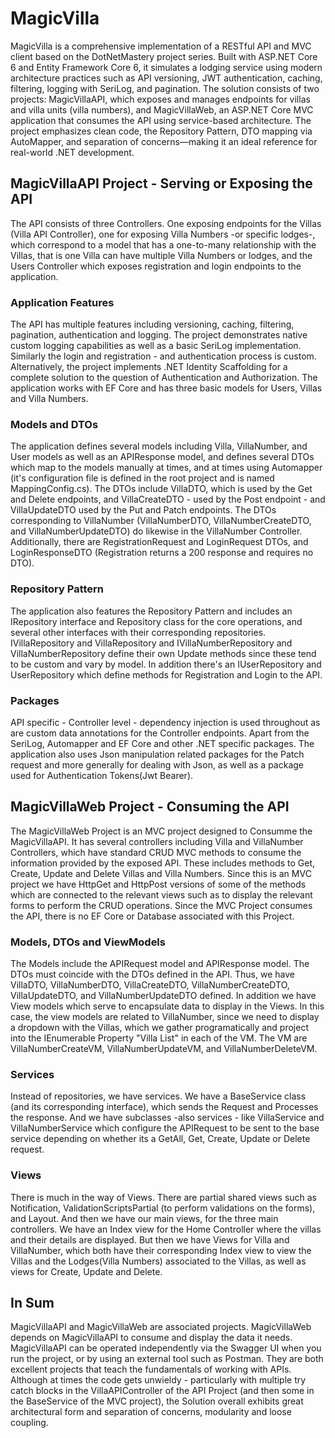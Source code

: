 # MagicVilla
MagicVilla is a comprehensive implementation of a RESTful API and MVC client based on the DotNetMastery project series. Built with ASP.NET Core 6 and Entity Framework Core 6, it simulates a lodging service using modern architecture practices such as API versioning, JWT authentication, caching, filtering, logging with SeriLog, and pagination. The solution consists of two projects: MagicVillaAPI, which exposes and manages endpoints for villas and villa units (villa numbers), and MagicVillaWeb, an ASP.NET Core MVC application that consumes the API using service-based architecture. The project emphasizes clean code, the Repository Pattern, DTO mapping via AutoMapper, and separation of concerns—making it an ideal reference for real-world .NET development.

## MagicVillaAPI Project - Serving or Exposing the API

The API consists of three Controllers. One exposing endpoints for the Villas (Villa API Controller), one for exposing Villa Numbers -or specific lodges-, which correspond to a model that has a one-to-many relationship with the Villas, that is one Villa can have multiple Villa Numbers or lodges, and the Users Controller which exposes registration and login endpoints to the application.

### Application Features
The API has multiple features including versioning, caching, filtering, pagination, authentication and logging. The project demonstrates native custom logging capabilities as well as a basic SeriLog implementation. Similarly the login and registration - and authentication process is custom. Alternatively, the project implements .NET Identity Scaffolding for a complete solution to the question of Authentication and Authorization. The application works with EF Core and has three basic models for Users, Villas and Villa Numbers.

### Models and DTOs
The application defines several models including Villa, VillaNumber, and User models as well as an APIResponse model, and defines several DTOs which map to the models manually at times, and at times using Automapper (it's configuration file is defined in the root project and is named MappingConfig.cs). The DTOs include VillaDTO, which is used by the Get and Delete endpoints, and VillaCreateDTO - used by the Post endpoint - and VillaUpdateDTO used by the Put and Patch endpoints. The DTOs corresponding to VillaNumber (VillaNumberDTO, VillaNumberCreateDTO, and VillaNumberUpdateDTO) do likewise in the VillaNumber Controller. Additionally, there are RegistrationRequest and LoginRequest DTOs, and LoginResponseDTO (Registration returns a 200 response and requires no DTO).

### Repository Pattern
The application also features the Repository Pattern and includes an IRepository interface and Repository class for the core operations, and several other interfaces with their corresponding repositories. IVillaRepository and VillaRepository and IVillaNumberRepository and VillaNumberRepository define their own Update methods since these tend to be custom and vary by model. In addition there's an IUserRepository and UserRepository which define methods for Registration and Login to the API.

### Packages
API specific - Controller level - dependency injection is used throughout as are custom data annotations for the Controller endpoints. Apart from the SeriLog, Automapper and EF Core and other .NET specific packages. The application also uses Json manipulation related packages for the Patch request and more generally for dealing with Json, as well as a package used for Authentication Tokens(Jwt Bearer). 

## MagicVillaWeb Project - Consuming the API

The MagicVillaWeb Project is an MVC project designed to Consumme the MagicVillaAPI. It has several controllers including Villa and VillaNumber Controllers, which have standard CRUD MVC methods to consume the information provided by the exposed API. These includes methods to Get, Create, Update and Delete Villas and Villa Numbers. Since this is an MVC project we have HttpGet and HttpPost versions of some of the methods which are connected to the relevant views such as to display the relevant forms to perform the CRUD operations. Since the MVC Project consumes the API, there is no EF Core or Database associated with this Project.

### Models, DTOs and ViewModels
The Models include the APIRequest model and APIResponse model. The DTOs must coincide with the DTOs defined in the API. Thus, we have VillaDTO, VillaNumberDTO, VillaCreateDTO, VillaNumberCreateDTO, VillaUpdateDTO, and VillaNumberUpdateDTO defined. In addition we have View models which serve to encapsulate data to display in the Views. In this case, the view models are related to VillaNumber, since we need to display a dropdown with the Villas, which we gather programatically and project into the IEnumerable Property "Villa List" in each of the VM. The VM are VillaNumberCreateVM, VillaNumberUpdateVM, and VillaNumberDeleteVM.

### Services
Instead of repositories, we have services. We have a BaseService class (and its corresponding interface), which sends the Request and Processes the response. And we have subclasses -also services - like VillaService and VillaNumberService which configure the APIRequest to be sent to the base service depending on whether its a GetAll, Get, Create, Update or Delete request.

### Views
There is much in the way of Views. There are partial shared views such as Notification, ValidationScriptsPartial (to perform validations on the forms), and Layout. And then we have our main views, for the three main controllers. We have an Index view for the Home Controller where the villas and their details are displayed. But then we have Views for Villa and VillaNumber, which both have their corresponding Index view to view the Villas and the Lodges(Villa Numbers) associated to the Villas, as well as views for Create, Update and Delete.

## In Sum
MagicVillaAPI and MagicVillaWeb are associated projects. MagicVillaWeb depends on MagicVillaAPI to consume and display the data it needs. MagicVillaAPI can be operated independently via the Swagger UI when you run the project, or by using an external tool such as Postman. They are both excellent projects that teach the fundamentals of working with APIs. Although at times the code gets unwieldy - particularly with multiple try catch blocks in the VillaAPIController of the API Project (and then some in the BaseService of the MVC project), the Solution overall exhibits great architectural form and separation of concerns, modularity and loose coupling.

